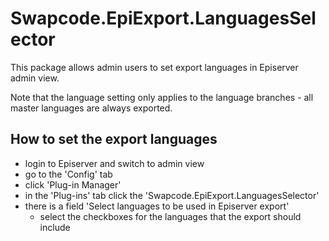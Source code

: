 # Swapcode.EpiExport.LanguagesSelector

This package allows admin users to set export languages in Episerver admin view.

Note that the language setting only applies to the language branches - all master languages are always exported.

## How to set the export languages
* login to Episerver and switch to admin view
* go to the 'Config' tab
* click 'Plug-in Manager'
* in the 'Plug-ins' tab click the 'Swapcode.EpiExport.LanguagesSelector'
* there is a field 'Select languages to be used in Episerver export'
    * select the checkboxes for the languages that the export should include